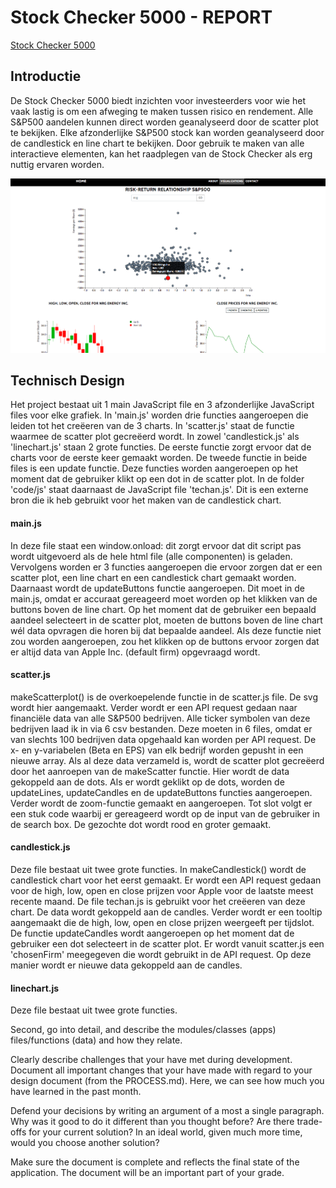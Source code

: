 # Stock Checker 5000 - REPORT
[Stock Checker 5000](https://amyvdgun.github.io/DataProject/)
## Introductie
De Stock Checker 5000 biedt inzichten voor investeerders voor wie het vaak lastig is om een afweging te maken tussen risico en rendement. Alle S&P500 aandelen kunnen direct worden geanalyseerd door de scatter plot te bekijken. Elke afzonderlijke S&P500 stock kan worden geanalyseerd door de candlestick en line chart te bekijken. Door gebruik te maken van alle interactieve elementen, kan het raadplegen van de Stock Checker als erg nuttig ervaren worden.

![](doc/Report.png)

## Technisch Design
Het project bestaat uit 1 main JavaScript file en 3 afzonderlijke JavaScript files voor elke grafiek.
In 'main.js' worden drie functies aangeroepen die leiden tot het creëeren van de 3 charts.
In 'scatter.js' staat de functie waarmee de scatter plot gecreëerd wordt. In zowel 'candlestick.js' als 'linechart.js' staan 2 grote functies. De eerste functie zorgt ervoor dat de charts voor de eerste keer gemaakt worden. De tweede functie in beide files is een update functie. Deze functies worden aangeroepen op het moment dat de gebruiker klikt op een dot in de scatter plot.
In de folder 'code/js' staat daarnaast de JavaScript file 'techan.js'. Dit is een externe bron die ik heb gebruikt voor het maken van de candlestick chart.

#### main.js
In deze file staat een window.onload: dit zorgt ervoor dat dit script pas wordt uitgevoerd als de hele html file (alle componenten) is geladen. Vervolgens worden er 3 functies aangeroepen die ervoor zorgen dat er een scatter plot, een line chart en een candlestick chart gemaakt worden. Daarnaast wordt de updateButtons functie aangeroepen. Dit moet in de main.js, omdat er accuraat gereageerd moet worden op het klikken van de buttons boven de line chart. Op het moment dat de gebruiker een bepaald aandeel selecteert in de scatter plot, moeten de buttons boven de line chart wél data opvragen die horen bij dat bepaalde aandeel. Als deze functie niet zou worden aangeroepen, zou het klikken op de buttons ervoor zorgen dat er altijd data van Apple Inc. (default firm) opgevraagd wordt.

#### scatter.js
makeScatterplot() is de overkoepelende functie in de scatter.js file. De svg wordt hier aangemaakt. Verder wordt er een API request gedaan naar financiële data van alle S&P500 bedrijven. Alle ticker symbolen van deze bedrijven laad ik in via 6 csv bestanden. Deze moeten in 6 files, omdat er van slechts 100 bedrijven data opgehaald kan worden per API request. De x- en y-variabelen (Beta en EPS) van elk bedrijf worden gepusht in een nieuwe array. Als al deze data verzameld is, wordt de scatter plot gecreëerd door het aanroepen van de makeScatter functie. Hier wordt de data gekoppeld aan de dots. Als er wordt geklikt op de dots, worden de updateLines, updateCandles en de updateButtons functies aangeroepen. Verder wordt de zoom-functie gemaakt en aangeroepen. Tot slot volgt er een stuk code waarbij er gereageerd wordt op de input van de gebruiker in de search box. De gezochte dot wordt rood en groter gemaakt.  

#### candlestick.js
Deze file bestaat uit twee grote functies. In makeCandlestick() wordt de candlestick chart voor het eerst gemaakt. Er wordt een API request gedaan voor de high, low, open en close prijzen voor Apple voor de laatste meest recente maand. De file techan.js is gebruikt voor het creëeren van deze chart. De data wordt gekoppeld aan de candles. Verder wordt er een tooltip aangemaakt die de high, low, open en close prijzen weergeeft per tijdslot.
De functie updateCandles wordt aangeroepen op het moment dat de gebruiker een dot selecteert in de scatter plot. Er wordt vanuit scatter.js een 'chosenFirm' meegegeven die wordt gebruikt in de API request. Op deze manier wordt er nieuwe data gekoppeld aan de candles.

#### linechart.js
Deze file bestaat uit twee grote functies.

Second, go into detail, and describe the modules/classes (apps) files/functions (data) and how they relate.

Clearly describe challenges that your have met during development. Document all important changes that your have made with regard to your design document (from the PROCESS.md). Here, we can see how much you have learned in the past month.

Defend your decisions by writing an argument of a most a single paragraph. Why was it good to do it different than you thought before? Are there trade-offs for your current solution? In an ideal world, given much more time, would you choose another solution?

Make sure the document is complete and reflects the final state of the application. The document will be an important part of your grade.
